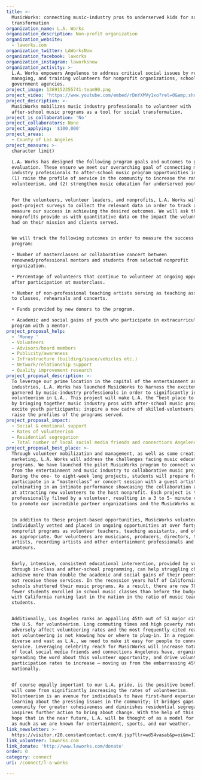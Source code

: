 ```yaml
---
title: >-
  MusicWorks: connecting music-industry pros to underserved kids for social
  transformation
organization_name: L.A. Works
organization_description: Non-profit organization
organization_website:
  - laworks.com
organization_twitter: LAWorksNow
organization_facebook: laworks
organization_instagram: laworksnow
organization_activity: >-
  L.A. Works empowers Angelenos to address critical social issues by recruiting,
  managing, and training volunteers for nonprofit organizations, schools, and
  government agencies.
project_image: 1369152355741-team90.png
project_video: 'https://www.youtube.com/embed/rDnYXMVy1xo?rel=0&amp;showinfo=0'
project_description: >-
  MusicWorks mobilizes music industry professionals to volunteer with
  after-school music programs as a tool for social transformation.
project_is_collaboration: 'No'
project_collaborators: None
project_applying: '$100,000'
project_areas:
  - County of Los Angeles
project_measure: >-
  character limit)

  L.A. Works has designed the following program goals and outcomes to guide our
  evaluation. These ensure we meet our overarching goal of connecting music
  industry professionals to after-school music program opportunities in order to
  (1) raise the profile of service in the community to increase the rate of
  volunteerism, and (2) strengthen music education for underserved youth.


  For the volunteers, volunteer leaders, and nonprofits, L.A. Works will conduct
  post-project surveys to collect the relevant data in order to track and
  measure our success in achieving the desired outcomes. We will ask that the
  nonprofits provide us with quantitative data on the impact the volunteers have
  had on their mission and clients served.


  We will track the following outcomes in order to measure the success of this
  program:

  • Number of masterclasses or collaborative concert between
  renowned/professional mentors and students from selected nonprofit
  organization. 

  • Percentage of volunteers that continue to volunteer at ongoing opportunities
  after participation at masterclass. 

  • Number of non-professional teaching artists serving as teaching assistants
  to classes, rehearsals and concerts. 

  • Funds provided by new donors to the program. 

  • Academic and social gains of youth who participate in extracurricular music
  program with a mentor.
project_proposal_help:
  - 'Money '
  - Volunteers
  - Advisors/board members
  - Publicity/awareness
  - Infrastructure (building/space/vehicles etc.)
  - Network/relationship support
  - Quality improvement research
project_proposal_description: >-
  To leverage our prime location in the capital of the entertainment and music
  industries, L.A. Works has launched MusicWorks to harness the excitement
  garnered by music-industry professionals in order to significantly increase
  volunteerism in L.A.. This project will make L.A. the “best place to connect”
  by bringing together music industry pros with after-school music programs to
  excite youth participants; inspire a new cadre of skilled-volunteers; and
  raise the profiles of the programs served.
project_proposal_impact:
  - Social & emotional support
  - Rates of volunteerism
  - Residential segregation
  - Total number of local social media friends and connections Angelenos have
project_proposal_best_place: >-
  Through volunteer mobilization and management, as well as some creative
  marketing, L.A. Works will address the challenges facing music education
  programs. We have launched the pilot MusicWorks program to connect volunteers
  from the entertainment and music industry to collaborative music projects.
  During the one- to eight-week long projects, students will prepare for and
  participate in a “masterclass” or concert session with a guest artist,
  culminating in an intimate performance showcasing the collaboration and aimed
  at attracting new volunteers to the host nonprofit. Each project is to be
  professionally filmed by a volunteer, resulting in a 3 to 5- minute video used
  to promote our incredible partner organizations and the MusicWorks mission. 


  In addition to these project-based opportunities, MusicWorks volunteers are
  individually vetted and placed in ongoing opportunities at over forty
  nonprofit programs as volunteer teachers, teaching assistants, and other roles
  as appropriate. Our volunteers are musicians, producers, directors, teaching
  artists, recording artists and other entertainment professionals and
  amateurs. 


  Early, intensive, consistent educational intervention, provided by volunteers
  through in-class and after-school programming, can help struggling children
  achieve more than double the academic and social gains of their peers who do
  not receive these services. In the recession years half of California's public
  schools shuttered their music programs. As a result, there are now 700,000
  fewer students enrolled in school music classes than before the budget cuts,
  with California ranking last in the nation in the ratio of music teachers to
  students.


  Additionally, Los Angeles ranks an appalling 45th out of 51 major cities in
  the U.S. for volunteerism. Long commuting times and high poverty rates can
  adversely affect volunteering rates and the most frequently cited reason for
  not volunteering is not knowing how or where to plug-in. In a region as
  diverse and vast as L.A., we need to make it easy for people to connect to
  service. Leveraging celebrity reach for MusicWorks will increase total number
  of local social media friends and connections Angelenos have, organically
  spreading the word about this volunteer opportunity, and drive volunteer
  participation rates to increase – moving us from the embarrassing 45th place
  nationally.


  Of course equally important to our L.A. pride, is the positive benefits that
  will come from significantly increasing the rates of volunteerism.
  Volunteerism is an avenue for individuals to have first-hand experience in
  learning about the pressing issues in the community; it bridges gaps within a
  community for greater cohesiveness and diminishes residential segregation; and
  inspires further action to bring about change. With the help of this award, we
  hope that in the near future, L.A. will be thought of as a model for service
  as much as we are known for entertainment, sports, and our weather.
link_newsletter: >-
  https://visitor.r20.constantcontact.com/d.jsp?llr=wd54vasab&p=oi&m=1118862047350&sit=zglwjqejb&f=23d41f38-8b5d-4b00-8c5f-ea7f2192a42a
link_volunteer: laworks.com
link_donate: 'http://www.laworks.com/donate'
order: 0
category: connect
uri: /connect/l-a-works

---
```


